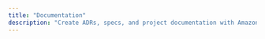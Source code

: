 ```yaml
---
title: "Documentation"
description: "Create ADRs, specs, and project documentation with Amazon Q Developer"
---
```

